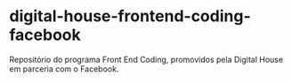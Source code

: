 # digital-house-frontend-coding-facebook
Repositório do programa Front End Coding, promovidos pela Digital House em parceria com o Facebook.
